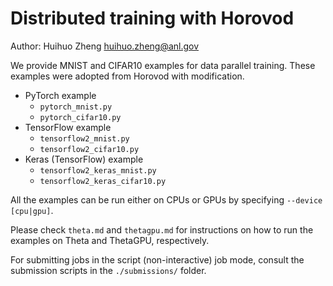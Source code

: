 # Distributed training with Horovod

Author: Huihuo Zheng <huihuo.zheng@anl.gov>

We provide MNIST and CIFAR10 examples for data parallel training. These examples were adopted from Horovod with modification. 

* PyTorch example
  * `pytorch_mnist.py`
  * `pytorch_cifar10.py`
* TensorFlow example
  * `tensorflow2_mnist.py`
  * `tensorflow2_cifar10.py`
* Keras (TensorFlow) example
  * `tensorflow2_keras_mnist.py`
  * `tensorflow2_keras_cifar10.py`
  
All the examples can be run either on CPUs or GPUs by specifying ```--device [cpu|gpu]```. 

Please check `theta.md` and `thetagpu.md` for instructions on how to run the examples on Theta and ThetaGPU, respectively. 

For submitting jobs in the script (non-interactive) job mode, consult the submission scripts in the `./submissions/` folder. 
